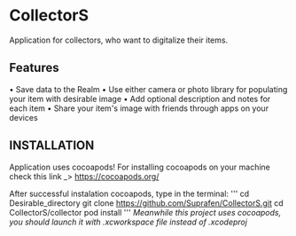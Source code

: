 # CollectorS
Application for collectors, who want to digitalize their items.

## Features
• Save data to the Realm 
• Use either camera or photo library for populating your item with desirable image
• Add optional description and notes for each item
• Share your item's image with friends through apps on your devices

## INSTALLATION
Application uses cocoapods!
For installing cocoapods on your machine check this link _> https://cocoapods.org/

After successful instalation cocoapods, type in the terminal:
'''
cd Desirable_directory
git clone https://github.com/Suprafen/CollectorS.git
cd CollectorS/collector
pod install
'''
*Meanwhile this project uses cocoapods, you should launch it with .xcworkspace file instead of .xcodeproj*

